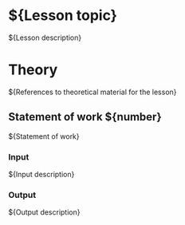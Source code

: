 # ${Lesson topic}
${Lesson description}

# Theory
${References to theoretical material for the lesson}

## Statement of work ${number}
${Statement of work}
### Input
${Input description}
### Output
${Output description}